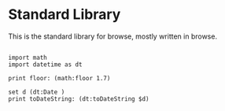 # Standard Library

This is the standard library for browse, mostly written in browse.

```browse

import math
import datetime as dt

print floor: (math:floor 1.7)

set d (dt:Date )
print toDateString: (dt:toDateString $d)

```
